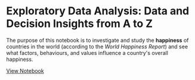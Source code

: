# Exploratory Data Analysis: Data and Decision Insights from A to Z

The purpose of this notebook is to investigate and study the **happiness** of countries in the world (according to the *World Happiness Report*) and see what factors, behaviours, and values influence a country's overall happiness.

[View Notebook](https://nbviewer.org/github/OSuwaidi/EDA/blob/main/EDA.ipynb)
